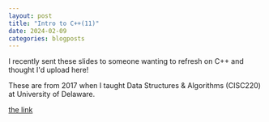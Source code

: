 ```yaml
---
layout: post
title: "Intro to C++(11)"
date: 2024-02-09
categories: blogposts
---
```


I recently sent these slides to someone wanting to refresh on C++ and thought I'd upload here! 

These are from 2017 when I taught Data Structures & Algorithms (CISC220) at University of Delaware. 

[the link](files/c++_slides.pdf) 


<br>
<br>
<br>
<br>
<br>
